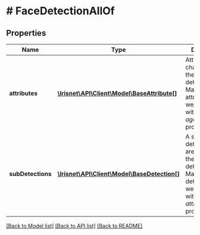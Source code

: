 # # FaceDetectionAllOf

## Properties

Name | Type | Description | Notes
------------ | ------------- | ------------- | -------------
**attributes** | [**\Irisnet\API\Client\Model\BaseAttribute[]**](BaseAttribute.md) | Attributes characterizing the _face_ detection. Mainly contains attributes that were activated with the _ageEstimation_ prototype. | [optional]
**subDetections** | [**\Irisnet\API\Client\Model\BaseDetection[]**](BaseDetection.md) | A set of sub-detection that are particular to the _face_ detection. Mainly contains detections that were activated with the _attributesCheck_ prototype. | [optional]

[[Back to Model list]](../../README.md#models) [[Back to API list]](../../README.md#endpoints) [[Back to README]](../../README.md)
